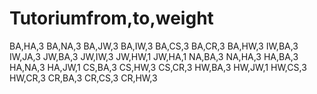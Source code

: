 # Tutoriumfrom,to,weight
BA,HA,3
BA,NA,3
BA,JW,3
BA,IW,3
BA,CS,3
BA,CR,3
BA,HW,3
IW,BA,3
IW,JA,3
JW,BA,3
JW,IW,3
JW,HW,1
JW,HA,1
NA,BA,3
NA,HA,3
HA,BA,3
HA,NA,3
HA,JW,1
CS,BA,3
CS,HW,3
CS,CR,3
HW,BA,3
HW,JW,1
HW,CS,3
HW,CR,3
CR,BA,3
CR,CS,3
CR,HW,3

